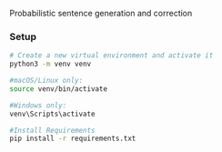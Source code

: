 Probabilistic sentence generation and correction

### Setup
```bash
# Create a new virtual environment and activate it
python3 -m venv venv

#macOS/Linux only:
source venv/bin/activate

#Windows only:
venv\Scripts\activate

#Install Requirements
pip install -r requirements.txt
```